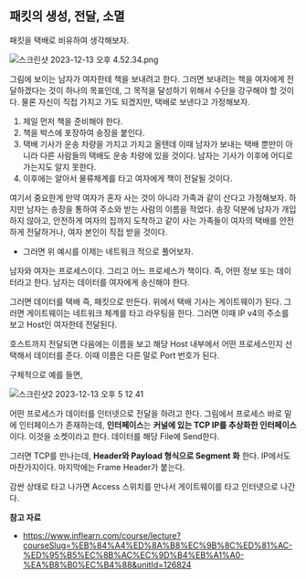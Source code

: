 ## 패킷의 생성, 전달, 소멸

패킷을 택배로 비유하여 생각해보자.

![스크린샷 2023-12-13 오후 4.52.34.png](https://github.com/Heo-y-y/development-blog/assets/112863029/a6fc7751-b36a-4f5e-8b67-10520d5cfb95)

그림에 보이는 남자가 여자한테 책을 보내려고 한다. 그러면 보내려는 책을 여자에게 전달하겠다는 것이 하나의 목표인데, 그 목적을 달성하기 위해서 수단을 강구해야 할 것이다. 물론 자신이 직접 가지고 가도 되겠지만, 택배로 보낸다고 가정해보자.

1. 제일 먼저 책을 준비해야 한다.
2. 책을 박스에 포장하여 송장을 붙인다.
3. 택배 기사가 운송 차량을 가지고 가지고 올텐데 이때 남자가 보내는 택배 뿐만이 아니라 다른 사람들의 택배도 운송 차량에 있을 것이다. 남자는 기사가 이후에 어디로 가는지도 알지 못한다.
4. 이후에는 알아서 물류체계를 타고 여자에게 책이 전달될 것이다.

여기서 중요한게 만약 여자가 혼자 사는 것이 아니라 가족과 같이 산다고 가정해보자. 하지만 남자는 송장을 통하여 주소와 받는 사람의 이름을 적었다. 송장 덕분에 남자가 개입하지 않아고, 안전하게 여자의 집까지 도착하고 같이 사는 가족들이 여자의 택배를 안전하게 전달하거나, 여자 본인이 직접 받을 것이다.

- 그러면 위 예시를 이제는 네트워크 적으로 풀어보자.

남자와 여자는 프로세스이다. 그리고 어느 프로세스가 책이다. 즉, 어떤 정보 또는 데이터라고 한다. 남자는 데이터를 여자에게 송신해야 한다.

그러면 데이터를 택배 즉, 패킷으로 만든다. 위에서 택배 기사는 게이트웨이가 된다. 그러면 게이트웨이는 네트워크 체계를 타고 라우팅을 한다. 그러면 이때 IP v4의 주소를 보고 Host인 여자한테 전달된다.

호스트까지 전달되면 다음에는 이름을 보고 해당 Host 내부에서 어떤 프로세스인지 선택해서 데이터를 준다. 이때 이름은 다른 말로 Port 번호가 된다.

구체적으로 예를 들면,

![스크린샷2 2023-12-13 오후 5 12 41](https://github.com/Heo-y-y/development-blog/assets/112863029/dc8a6689-6a8b-400d-973c-eac48ebd0340)

어떤 프로세스가 데이터를 인터넷으로 전달을 하려고 한다. 그림에서 프로세스 바로 밑에 인터페이스가 존재하는데, **인터페이스**는 **커널에 있는 TCP IP를 추상화한 인터페이스**이다. 이것을 소켓이라고 한다. 데이터를 해당 File에 Send한다.

그러면 TCP를 만나는데, **Header와 Payload 형식으로 Segment 화** 한다. IP에서도 마찬가지이다. 마지막에는 Frame Header가 붙는다.

감싼 상태로 타고 나가면 Access 스위치를 만나서 게이트웨이를 타고 인터넷으로 나간다.

**참고 자료**
- <https://www.inflearn.com/course/lecture?courseSlug=%EB%84%A4%ED%8A%B8%EC%9B%8C%ED%81%AC-%ED%95%B5%EC%8B%AC%EC%9D%B4%EB%A1%A0-%EA%B8%B0%EC%B4%88&unitId=126824>
